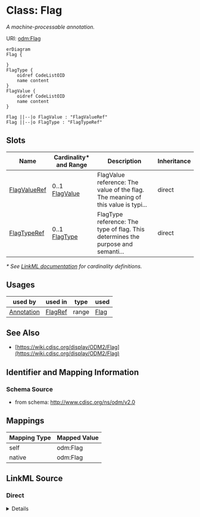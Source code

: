 # Class: Flag

_A machine-processable annotation._




URI: [odm:Flag](http://www.cdisc.org/ns/odm/v2.0/Flag)


```mermaid
erDiagram
Flag {

}
FlagType {
    oidref CodeListOID  
    name content  
}
FlagValue {
    oidref CodeListOID  
    name content  
}

Flag ||--|o FlagValue : "FlagValueRef"
Flag ||--|o FlagType : "FlagTypeRef"

```



<!-- no inheritance hierarchy -->


## Slots

| Name | Cardinality* and Range | Description | Inheritance |
| ---  | --- | --- | --- |
| [FlagValueRef](FlagValueRef.md) | 0..1 <br/> [FlagValue](FlagValue.md) | FlagValue reference: The value of the flag. The meaning of this value is typi... | direct |
| [FlagTypeRef](FlagTypeRef.md) | 0..1 <br/> [FlagType](FlagType.md) | FlagType reference: The type of flag. This determines the purpose and semanti... | direct |

_* See [LinkML documentation](https://linkml.io/linkml/schemas/slots.html#slot-cardinality) for cardinality definitions._




## Usages

| used by | used in | type | used |
| ---  | --- | --- | --- |
| [Annotation](Annotation.md) | [FlagRef](FlagRef.md) | range | [Flag](Flag.md) |






## See Also

* [https://wiki.cdisc.org/display/ODM2/Flag](https://wiki.cdisc.org/display/ODM2/Flag)

## Identifier and Mapping Information







### Schema Source


* from schema: http://www.cdisc.org/ns/odm/v2.0





## Mappings

| Mapping Type | Mapped Value |
| ---  | ---  |
| self | odm:Flag |
| native | odm:Flag |





## LinkML Source

<!-- TODO: investigate https://stackoverflow.com/questions/37606292/how-to-create-tabbed-code-blocks-in-mkdocs-or-sphinx -->

### Direct

<details>
```yaml
name: Flag
description: A machine-processable annotation.
from_schema: http://www.cdisc.org/ns/odm/v2.0
see_also:
- https://wiki.cdisc.org/display/ODM2/Flag
rank: 1000
slots:
- FlagValueRef
- FlagTypeRef
slot_usage:
  FlagValueRef:
    name: FlagValueRef
    domain_of:
    - Flag
    range: FlagValue
    maximum_cardinality: 1
  FlagTypeRef:
    name: FlagTypeRef
    domain_of:
    - Flag
    range: FlagType
    maximum_cardinality: 1
class_uri: odm:Flag

```
</details>

### Induced

<details>
```yaml
name: Flag
description: A machine-processable annotation.
from_schema: http://www.cdisc.org/ns/odm/v2.0
see_also:
- https://wiki.cdisc.org/display/ODM2/Flag
rank: 1000
slot_usage:
  FlagValueRef:
    name: FlagValueRef
    domain_of:
    - Flag
    range: FlagValue
    maximum_cardinality: 1
  FlagTypeRef:
    name: FlagTypeRef
    domain_of:
    - Flag
    range: FlagType
    maximum_cardinality: 1
attributes:
  FlagValueRef:
    name: FlagValueRef
    description: 'FlagValue reference: The value of the flag. The meaning of this
      value is typically dependent on the associated FlagType. The actual value must
      be a member of the referenced CodeList'
    from_schema: http://www.cdisc.org/ns/odm/v2.0
    rank: 1000
    identifier: false
    alias: FlagValueRef
    owner: Flag
    domain_of:
    - Flag
    range: FlagValue
    maximum_cardinality: 1
  FlagTypeRef:
    name: FlagTypeRef
    description: 'FlagType reference: The type of flag. This determines the purpose
      and semantics of the flag.'
    from_schema: http://www.cdisc.org/ns/odm/v2.0
    rank: 1000
    identifier: false
    alias: FlagTypeRef
    owner: Flag
    domain_of:
    - Flag
    range: FlagType
    maximum_cardinality: 1
class_uri: odm:Flag

```
</details>